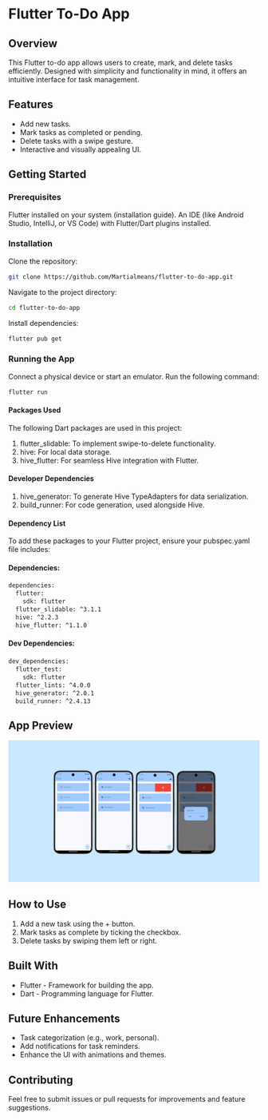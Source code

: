 # Flutter To-Do App

## Overview

This Flutter to-do app allows users to create, mark, and delete tasks efficiently. Designed with simplicity and functionality in mind, it offers an intuitive interface for task management.

## Features

- Add new tasks.
- Mark tasks as completed or pending.
- Delete tasks with a swipe gesture.
- Interactive and visually appealing UI.

## Getting Started

### Prerequisites

Flutter installed on your system (installation guide).
An IDE (like Android Studio, IntelliJ, or VS Code) with Flutter/Dart plugins installed.

### Installation

Clone the repository:

  ```bash
  git clone https://github.com/Martialmeans/flutter-to-do-app.git
  ```

Navigate to the project directory:

  ```bash
  cd flutter-to-do-app
  ```

Install dependencies:

  ```bash
  flutter pub get
  ```

### Running the App

Connect a physical device or start an emulator.
Run the following command:

  ```bash
  flutter run
  ```

#### Packages Used

The following Dart packages are used in this project:

1. flutter_slidable: To implement swipe-to-delete functionality.
2. hive: For local data storage.
3. hive_flutter: For seamless Hive integration with Flutter.

#### Developer Dependencies

1. hive_generator: To generate Hive TypeAdapters for data serialization.
2. build_runner: For code generation, used alongside Hive.

#### Dependency List

To add these packages to your Flutter project, ensure your pubspec.yaml file includes:

#### Dependencies:

    dependencies:
      flutter:
        sdk: flutter
      flutter_slidable: ^3.1.1
      hive: ^2.2.3
      hive_flutter: ^1.1.0
      
#### Dev Dependencies:

    dev_dependencies:
      flutter_test:
        sdk: flutter
      flutter_lints: ^4.0.0
      hive_generator: ^2.0.1
      build_runner: ^2.4.13
      
## App Preview

![Flutter To-Do App Preview](assets/flutter-to-do-app.jpg)

## How to Use

1. Add a new task using the + button.
2. Mark tasks as complete by ticking the checkbox.
3. Delete tasks by swiping them left or right.

## Built With

- Flutter - Framework for building the app.
- Dart - Programming language for Flutter.

## Future Enhancements

- Task categorization (e.g., work, personal).
- Add notifications for task reminders.
- Enhance the UI with animations and themes.

## Contributing

Feel free to submit issues or pull requests for improvements and feature suggestions.
